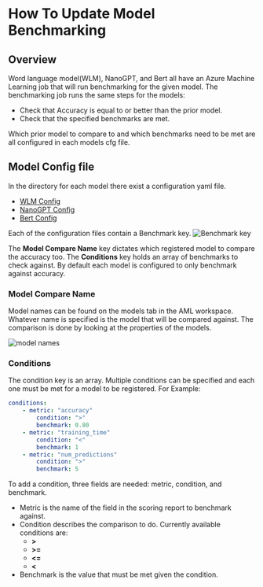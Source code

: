 # How To Update Model Benchmarking

## Overview

Word language model(WLM), NanoGPT, and Bert all have an Azure Machine Learning job that will run benchmarking for the given model.
The benchmarking job runs the same steps for the models:
- Check that Accuracy is equal to or better than the prior model.
- Check that the specified benchmarks are met.

Which prior model to compare to and which benchmarks need to be met are all configured in each models cfg file.

## Model Config file

In the directory for each model there exist a configuration yaml file.
- [WLM Config](../../src/wlm/common/wlm_config.yml)
- [NanoGPT Config](../../src/nanogpt/common/nanogpt_config.yml)
- [Bert Config](../../src/bert/common/bert_config.yml)


Each of the configuration files contain a Benchmark key.
![Benchmark key](../media/model-cfg.png)

The **Model Compare Name** key dictates which registered model to compare the accuracy too.
The **Conditions** key holds an array of benchmarks to check against. By default each model is configured to only benchmark against accuracy.

### Model Compare Name
Model names can be found on the models tab in the AML workspace. Whatever name is specified is the model that will be compared against. The comparison is done by looking at the properties of the models.

![model names](../media/model_names.png)

### Conditions
The condition key is an array. Multiple conditions can be specified and each one must be met for a model to be registered.
For Example:
```yml
conditions:
    - metric: "accuracy"
        condition: ">"
        benchmark: 0.80
    - metric: "training_time"
        condition: "<"
        benchmark: 1
    - metric: "num_predictions"
        condition: ">"
        benchmark: 5
```


To add a condition, three fields are needed: metric, condition, and benchmark.
- Metric is the name of the field in the scoring report to benchmark against.
- Condition describes the comparison to do. Currently available conditions are:
    - **>**
    - **>=**
    - **<=**
    - **<**
- Benchmark is the value that must be met given the condition.
